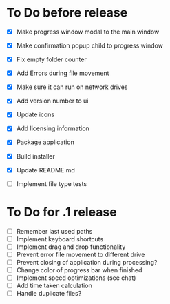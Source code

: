 # To Do before release

- [x] Make progress window modal to the main window
- [x] Make confirmation popup child to progress window
- [x] Fix empty folder counter
- [x] Add Errors during file movement
- [x] Make sure it can run on network drives
- [x] Add version number to ui
- [x] Update icons
- [x] Add licensing information
- [x] Package application
- [x] Build installer
- [x] Update README.md
- [ ] Implement file type tests



# To Do for .1 release

- [ ] Remember last used paths
- [ ] Implement keyboard shortcuts
- [ ] Implement drag and drop functionality
- [ ] Prevent error file movement to different drive
- [ ] Prevent closing of application during processing?
- [ ] Change color of progress bar when finished
- [ ] Implement speed optimizations (see chat)
- [ ] Add time taken calculation
- [ ] Handle duplicate files?
